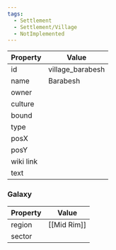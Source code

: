 ```yaml
---
tags:
  - Settlement
  - Settlement/Village
  - NotImplemented
---
```


| Property  | Value            |
| --------- | ---------------- |
| id        | village_barabesh |
| name      | Barabesh         |
| owner     |                  |
| culture   |                  |
| bound     |                  |
| type      |                  |
| posX      |                  |
| posY      |                  |
| wiki link |                  |
| text      |                  |

### Galaxy
| Property | Value       |
| -------- | ----------- |
| region   | [[Mid Rim]] |
| sector   |             |

